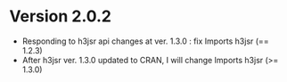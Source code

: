 # Version 2.0.2  

  * Responding to h3jsr api changes at ver. 1.3.0 : fix Imports h3jsr (== 1.2.3)
  * After h3jsr ver. 1.3.0 updated to CRAN, I will change Imports h3jsr (>= 1.3.0)  
